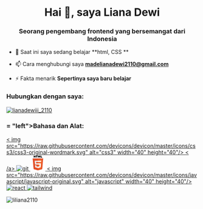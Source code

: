 <h1 align="center">Hai 👋, saya Liana Dewi</h1>
<h3 align="center">Seorang pengembang frontend yang bersemangat dari Indonesia</h3>

- 🌱 Saat ini saya sedang belajar **html, CSS **

- 📫 Cara menghubungi saya **madelianadewi2110@gmail.com**

- ⚡ Fakta menarik **Sepertinya saya baru belajar**

<h3 align="left">Hubungkan dengan saya:</h3>
<p align="left">
<a href="https://instagram.com/lianadewiii_2110" target="blank"><img align="center" src="https://raw.githubusercontent.com/rahuldkjain/github -profile-readme-generator/master/src/images/icons/Social/instagram.svg" alt="lianadewiii_2110" height="30" width="40" /></a> </p> <h3
align

= "left">Bahasa dan Alat:</h3>
<p align="left"> <a href="https://www.w3schools.com/css/" target="_blank" rel="noreferrer"> < img src="https://raw.githubusercontent.com/devicons/devicon/master/icons/css3/css3-original-wordmark.svg" alt="css3" width="40" height="40"/> < /a> <a href="https://git-scm.com/" target="_blank" rel="noreferrer"> <img src="https://www.vectorlogo.zone/logos/git-scm /git-scm-icon.svg" alt="git" width="40" height="40"/> </a> <a href="https://www.w3.org/html/" target= "_blank" rel="noreferrer"> <img src="https://raw.githubusercontent.com/devicons/devicon/master/icons/html5/html5-original-wordmark.svg" alt="html5" width=" 40" height="40"/> </a> <a href="https://developer.mozilla.org/en-US/docs/Web/JavaScript" target="_blank" rel="noreferrer"> < img src="https://raw.githubusercontent.com/devicons/devicon/master/icons/javascript/javascript-original.svg" alt="javascript" width="40" height="40"/> </a > <a href="https://reactjs.org/" target="_blank" rel="noreferrer"> <img src="https://raw.githubusercontent.com/devicons/devicon/master/icons/react /react-original-wordmark.svg" alt="react" width="40" height="40"/> </a> <a href="https://tailwindcss.com/" target="_blank" rel ="noreferrer"> <img src="https://www.vectorlogo.zone/logos/tailwindcss/tailwindcss-icon.svg" alt="tailwind" width="40" height="40"/> </a> </p>

<p> <img align="center" src="https://github-readme- stats.vercel.app/api?username=liliana2110&show_icons=true&locale=en" alt="liliana2110" /></p>
